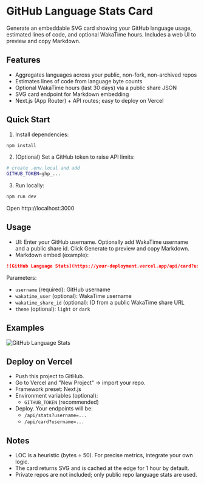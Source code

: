 # GitHub Language Stats Card

Generate an embeddable SVG card showing your GitHub language usage, estimated lines of code, and optional WakaTime hours. Includes a web UI to preview and copy Markdown.

## Features
- Aggregates languages across your public, non-fork, non-archived repos
- Estimates lines of code from language byte counts
- Optional WakaTime hours (last 30 days) via a public share JSON
- SVG card endpoint for Markdown embedding
- Next.js (App Router) + API routes; easy to deploy on Vercel

## Quick Start

1. Install dependencies:
```bash
npm install
```

2. (Optional) Set a GitHub token to raise API limits:
```bash
# create .env.local and add
GITHUB_TOKEN=ghp_...
```

3. Run locally:
```bash
npm run dev
```
Open http://localhost:3000

## Usage

- UI: Enter your GitHub username. Optionally add WakaTime username and a public share id. Click Generate to preview and copy Markdown.
- Markdown embed (example):
```md
![GitHub Language Stats](https://your-deployment.vercel.app/api/card?username=octocat&wakatime_user=yourname&wakatime_share_id=0123abcd-...)
```

Parameters:
- `username` (required): GitHub username
- `wakatime_user` (optional): WakaTime username
- `wakatime_share_id` (optional): ID from a public WakaTime share URL
- `theme` (optional): `light` or `dark`

## Examples
![GitHub Language Stats](https://testlangauge.vercel.app/api/card?username=ExploitEngineer&theme=tokyonight)

## Deploy on Vercel

- Push this project to GitHub.
- Go to Vercel and "New Project" → import your repo.
- Framework preset: Next.js
- Environment variables (optional):
  - `GITHUB_TOKEN` (recommended)
- Deploy. Your endpoints will be:
  - `/api/stats?username=...`
  - `/api/card?username=...`

## Notes

- LOC is a heuristic (bytes ÷ 50). For precise metrics, integrate your own logic.
- The card returns SVG and is cached at the edge for 1 hour by default.
- Private repos are not included; only public repo language stats are used.
